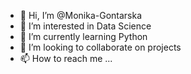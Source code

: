 - 👋 Hi, I’m @Monika-Gontarska
- 👀 I’m interested in Data Science
- 🌱 I’m currently learning Python
- 💞️ I’m looking to collaborate on projects
- 📫 How to reach me ...

<!---
Monika-Gontarska/Monika-Gontarska is a ✨ special ✨ repository because its `README.md` (this file) appears on your GitHub profile.
You can click the Preview link to take a look at your changes.
--->
